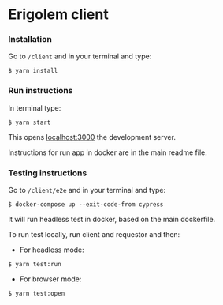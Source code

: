 # Erigolem client

### Installation

Go to `/client` and in your terminal and type:

```
$ yarn install
```

### Run instructions

In terminal type:

```
$ yarn start
```

This opens [localhost:3000]() the development server.

Instructions for run app in docker are in the main readme file.

### Testing instructions

Go to `/client/e2e` and in your terminal and type:

```
$ docker-compose up --exit-code-from cypress
```

It will run headless test in docker, based on the main dockerfile.

To run test locally, run client and requestor and then:
- For headless mode:
```
$ yarn test:run
```
- For browser mode:
```
$ yarn test:open
```
